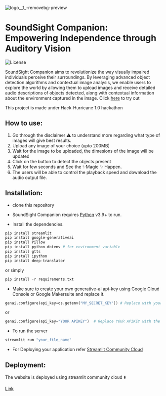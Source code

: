 
![logo__1_-removebg-preview](https://github.com/ArchismwanChatterjee/Hack-Hurricane-1.0/assets/115975340/b1834188-dee7-44fa-b306-0cdb40fcb3e7)


# SoundSight Companion: Empowering Independence through Auditory Vision

![License](https://badgen.net/github/license/micromatch/micromatch)

SoundSight Companion aims to revolutionize the way visually impaired individuals perceive their surroundings. By leveraging advanced object detection algorithms and contextual image analysis, we enable users to explore the world by allowing them to upload images and receive detailed audio descriptions of objects detected, along with contextual information about the environment captured in the image.
Click [here](https://sound-sight-companion.streamlit.app/) to try out

This project is made under Hack-Hurricane 1.0 hackathon

## How to use:
1. Go through the disclaimer ⚠️ to understand more regarding what type of images will give best results.
2. Upload any image of your choice (upto 200MB)
3. Wait for the image to be uploaded, the dimesions of the image will be updated
4. Click on the button to detect the objects present
5. Wait for few seconds and See the ✨Magic ✨ Happen.
6. The users will be able to control the playback speed and download the audio output file.

## Installation:

- clone this repository

- SoundSight Companion requires [Python](https://www.python.org/) v3.9+ to run.

- Install the dependencies.

```python
pip install streamlit
pip install google-generativeai
pip install Pillow
pip install python-dotenv # for environment variable
pip install gtts
pip install ipython
pip install deep-translator
```
or simply

```python
pip install -r requirements.txt
```

- Make sure to create your own generative-ai api-key using Google Cloud Console or Google Makersuite and replace it.

```python
genai.configure(api_key=os.getenv("MY_SECRET_KEY")) # Replace with your own api-key by creating .env file
```
or 
```python
genai.configure(api_key="YOUR APIKEY")  # Replace YOUR APIKEY with the actual value of your apikey 
```

- To run the server
```python
streamlit run "your_file_name"
```

- For Deploying your application refer [Streamlit Community Cloud](https://docs.streamlit.io/streamlit-community-cloud/get-started)

## Deployment:

The website is deployed using streamlit community cloud ⬇️

[Link](https://sound-sight-companion.streamlit.app/) 
